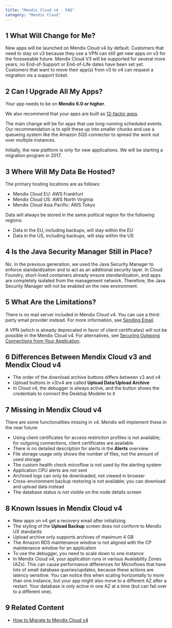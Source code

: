 ```yaml
---
title: "Mendix Cloud v4 - FAQ"
category: "Mendix Cloud"
---
```


## 1 What Will Change for Me?

New apps will be launched on Mendix Cloud v4 by default. Customers that need to stay on v3 because they use a VPN can still get new apps on v3 for the foreseeable future. Mendix Cloud V3 will be supported for several more years, no End-of-Support or End-of-Life dates have been set yet. Customers that want to move their app(s) from v3 to v4 can request a migration via a support ticket.

## 2 Can I Upgrade All My Apps?

Your app needs to be on **Mendix 6.0 or higher**. 

We also recommend that your apps are built as [12-factor apps](https://12factor.net/). 

The main change will be for apps that use long-running scheduled events. Our recommendation is to split these up into smaller chunks and use a queueing system like the Amazon SQS connector to spread the work out over multiple instances. 

Initially, the new platform is only for new applications. We will be starting a migration program in 2017.

## 3 Where Will My Data Be Hosted?

The primary hosting locations are as follows:

*   Mendix Cloud EU: AWS Frankfurt
*   Mendix Cloud US: AWS North Virginia
*   Mendix Cloud Asia Pacific: AWS Tokyo

Data will always be stored in the same political region for the following regions:

*   Data in the EU, including backups, will stay within the EU
*   Data in the US, including backups, will stay within the US

## 4 Is the Java Security Manager Still in Place?

No. In the previous generation, we used the Java Security Manager to enforce standardization and to act as an additional security layer. In Cloud Foundry, short-lived containers already ensure standardization, and apps are completely isolated from the management network. Therefore, the Java Security Manager will not be enabled on the new environment.

## 5 What Are the Limitations?

There is no mail server included in Mendix Cloud v4. You can use a third-party email provider instead. For more information, see [Sending Email](/howtogeneral/mendixcloud/sending-email).

A VPN (which is already deprecated in favor of client certificates) will not be possible in the Mendix Cloud v4. For alternatives, see [Securing Outgoing Connections from Your Application](/howtogeneral/mendixcloud/securing-outgoing-connections-from-your-application).

## 6 Differences Between Mendix Cloud v3 and Mendix Cloud v4	

* The order of the download archive buttons differs between v3 and v4
* Upload buttons in v3/v4 are called **Upload Data**/**Upload Archive**
* In Cloud v4, the debugger is always active, and the button shows the credentials to connect the Desktop Modeler to it

## 7 Missing in Mendix Cloud v4

There are some functionalities missing in v4. Mendix will implement these in the near future:

* Using client certificates for access restriction profiles is not available; for outgoing connections, client certificates are available
* There is no detailed description for alerts in the **Alerts** overview
* File storage usage only shows the number of files, not the amount of used storage
* The custom health check microflow is not used by the alerting system
* Application CPU alerts are not sent
* Archived logs can only be downloaded, not viewed in browser
* Cross-environment backup restoring is not available; you can download and upload data instead
* The database status is not visible on the node details screen

## 8 Known Issues in Mendix Cloud v4

* New apps on v4 get a recovery email after initializing
* The styling of the **Upload Backup** screen does not conform to Mendix UX standards
* Upload archive only supports archives of maximum 4 GB
* The Amazon RDS maintenance window is not aligned with the CP maintenance window for an application
* To use the debugger, you need to scale down to one instance
* In Mendix Cloud v4, your application runs in various Availability Zones (AZs). This can cause performance differences for Microflows that have lots of small database queries/updates, because these actions are latency sensitive. You can notice this when scaling horizontally to more than one instance, but your app might also move to a different AZ after a restart. Your database is only active in one AZ at a time (but can fail over to a different one).

## 9 Related Content

* [How to Migrate to Mendix Cloud v4](/howtogeneral/mendixcloud/migrating-to-v4)
